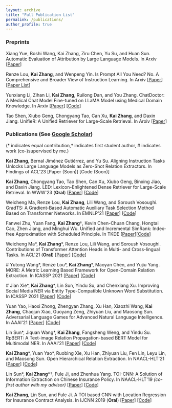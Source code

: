 ```yaml
---
layout: archive
title: "Full Publication List"
permalink: /publications/
author_profile: true
---
```


### Preprints

Xiang Yue, Boshi Wang, Kai Zhang, Ziru Chen, Yu Su, and Huan Sun. Automatic Evaluation of Attribution by Large Language Models. In Arxiv [[Paper](https://arxiv.org/pdf/2305.06311.pdf)]

Renze Lou, **Kai Zhang**, and Wenpeng Yin. Is Prompt All You Need? No. A Comprehensive and Broader View of Instruction Learning. In Arxiv [[Paper](https://arxiv.org/abs/2303.10475)] [[Paper List](https://github.com/RenzeLou/awesome-instruction-learning)]

Yunxiang Li, Zihan Li, **Kai Zhang**, Ruilong Dan, and You Zhang. ChatDoctor: A Medical Chat Model Fine-tuned on LLaMA Model using Medical Domain Knowledge. In Arxiv [[Paper](https://arxiv.org/abs/2303.14070)] [[Code](https://github.com/Kent0n-Li/ChatDoctor)]

Tao Shen, Xiubo Geng, Chongyang Tao, Can Xu, **Kai Zhang**, and Daxin Jiang. UnifieR: A Unified Retriever for Large-Scale Retrieval. In Arxiv [[Paper](https://arxiv.org/pdf/2205.11194.pdf)]

### Publications (See [Google Scholar](https://scholar.google.com/citations?user=sDnAIsgAAAAJ&hl=en))

(\*  indicates equal contribution,$\dagger$ indicates first student author, # indicates work (co-)supervised by me.)

**Kai Zhang**, Bernal Jiménez Gutiérrez, and Yu Su. Aligning Instruction Tasks Unlocks Large Language Models as Zero-Shot Relation Extractors. In Findings of ACL'23 \[Paper (Soon)\] [Code (Soon)]

**Kai Zhang**, Chongyang Tao, Tao Shen, Can Xu, Xiubo Geng, Binxing Jiao, and Daxin Jiang. LED: Lexicon-Enlightened Dense Retriever for Large-Scale Retrieval. In WWW'23 (**Oral**) \[[Paper](https://arxiv.org/pdf/2208.13661.pdf)\] [[Code](https://github.com/drogozhang/LED)]

Weicheng Ma, Renze Lou, **Kai Zhang**, Lili Wang, and Soroush Vosoughi. GradTS: A Gradient-Based Automatic Auxiliary Task Selection Method Based on Transformer Networks. In EMNLP'21 \[[Paper](https://aclanthology.org/2021.emnlp-main.455.pdf)\] \[[Code](https://github.com/RenzeLou/GradTS)\]

Fanwei Zhu, Yuan Fang, **Kai Zhang**$\dagger$, Kevin Chen-Chuan Chang, Hongtai Cao, Zhen Jiang, and Minghui Wu. Unified and Incremental SimRank: Index-free Approximation with Scheduled Principle. In TKDE \[[Paper](https://www.computer.org/csdl/journal/tk/5555/01/09535257/1wMELvY3Tna)\]\[[Code](https://github.com/UISim2020/UISim2020)\]

Weicheng Ma\*, **Kai Zhang**\*, Renze Lou, Lili Wang, and Soroush Vosoughi. Contributions of Transformer Attention Heads in Multi- and Cross-lingual Tasks. In ACL'21 (**Oral**) \[[Paper](https://aclanthology.org/2021.acl-long.152.pdf)\] \[[Code](https://github.com/hikari-NYU/Contributions-of-Transformer-Attention-Heads-in-Multi--and-Cross-lingual-Tasks)\]

\# Yutong Wang\*, Renze Lou\*, **Kai Zhang**\*, Maoyan Chen, and Yujiu Yang. MORE: A Metric Learning Based Framework for Open-Domain Relation Extraction. In ICASSP 2021 \[[Paper](https://ieeexplore.ieee.org/document/9413437)\] \[[Code](https://github.com/RenzeLou/MORE)\]

\# Jian Xie\*, **Kai Zhang**\*, Lin Sun, Yindu Su, and Chenxiang Xu. Improving Social Media NER via Entity Type-Compatible Unknown Word Substitution. In ICASSP 2021 \[[Paper](https://ieeexplore.ieee.org/document/9414304)\] \[[Code](https://github.com/HsaXie/Entity-Type-Compatible-Unknown-Word-Substitution)\]

Yuan Yao, Haoxi Zhong, Zhengyan Zhang, Xu Han, Xiaozhi Wang, **Kai Zhang**, Chaojun Xiao, Guoyang Zeng, Zhiyuan Liu, and Maosong Sun. Adversarial Language Games for Advanced Natural Language Intelligence. In AAAI'21 \[[Paper](https://ojs.aaai.org/index.php/AAAI/article/view/17676)\] \[[Code](https://github.com/thunlp/AdversarialTaboo)\]

Lin Sun\*, Jiquan Wang\*, **Kai Zhang**, Fangsheng Weng, and Yindu Su. RpBERT: A Text-image Relation Propagation-based BERT Model for Multimodal NER. In AAAI'21 \[[Paper](https://ojs.aaai.org/index.php/AAAI/article/view/17633)\] \[[Code](https://github.com/Multimodal-NER/RpBERT)\]

**Kai Zhang**\*, Yuan Yao\*, Ruobing Xie, Xu Han, Zhiyuan Liu, Fen Lin, Leyu Lin, and Maosong Sun. Open Hierarchical Relation Extraction. In NAACL-HLT'21 \[[Paper](https://www.aclweb.org/anthology/2021.naacl-main.452.pdf)\] \[[Code](https://github.com/thunlp/OHRE)\]

Lin Sun\*, **Kai Zhang**\*$\dagger$, Fule Ji, and Zhenhua Yang. TOI-CNN: A Solution of Information Extraction on Chinese Insurance Policy. In NAACL-HLT'19 *(co-first author with my advisor)* \[[Paper](https://www.aclweb.org/anthology/N19-2022.pdf)\] \[[Code](https://github.com/ETIP-team/ETIP-Project)\] 

**Kai Zhang**, Lin Sun, and Fule Ji. A TOI based CNN with Location Regression for Insurance Contract Analysis. In IJCNN 2019 (<b>Oral</b>) \[[Paper](https://ieeexplore.ieee.org/abstract/document/8852052/)\] \[[Code](https://github.com/ETIP-team/ETIP-Project)\]


